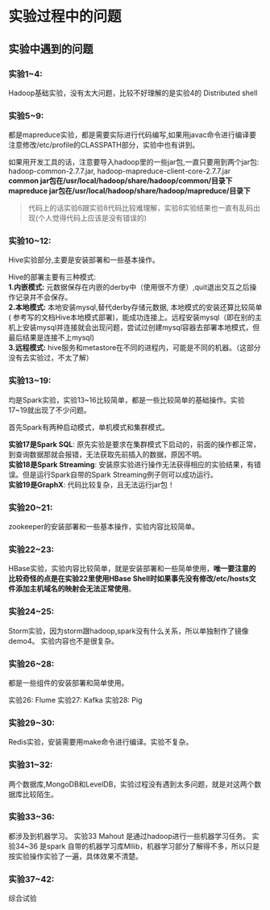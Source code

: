 
# 实验过程中的问题

## 实验中遇到的问题  

### **实验1~4:**   
Hadoop基础实验，没有太大问题，比较不好理解的是实验4的 Distributed shell 

### **实验5~9:**  
都是mapreduce实验，都是需要实际进行代码编写,如果用javac命令进行编译要注意修改/etc/profile的CLASSPATH部分，实验中也有讲到。  

如果用开发工具的话，注意要导入hadoop里的一些jar包,一直只要用到两个jar包:  
hadoop-common-2.7.7.jar, hadoop-mapreduce-client-core-2.7.7.jar  
**common jar包在/usr/local/hadoop/share/hadoop/common/目录下  
mapreduce jar包在/usr/local/hadoop/share/hadoop/mapreduce/目录下**  

>代码上的话实验6跟实验8代码比较难理解，实验8实验结果也一直有乱码出现(个人觉得代码上应该是没有错误的)  

### **实验10~12:**   
Hive实验部分,主要是安装部署和一些基本操作。  

Hive的部署主要有三种模式:  
**1.内嵌模式:** 元数据保存在内嵌的derby中（使用很不方便）,quit退出交互之后操作记录并不会保存。  
**2.本地模式:** 本地安装mysql,替代derby存储元数据, 本地模式的安装还算比较简单( 参考写的文档Hive本地模式部署)，能成功连接上。远程安装mysql（即在别的主机上安装mysql并连接就会出现问题，尝试过创建mysql容器去部署本地模式，但最后结果是连接不上mysql)  
**3.远程模式:** hive服务和metastore在不同的进程内，可能是不同的机器。（这部分没有去实验过，不太了解）  

### **实验13~19:**   
均是Spark实验，实验13~16比较简单，都是一些比较简单的基础操作。实验17~19就出现了不少问题。  

首先Spark有两种启动模式，单机模式和集群模式。  

**实验17是Spark SQL**: 原先实验是要求在集群模式下启动的，前面的操作都正常，到查询数据那就会报错，无法获取先前插入的数据，原因不明。  
**实验18是Spark Streaming**: 安装原实验进行操作无法获得相应的实验结果，有错误。但是运行Spark自带的Spark Streaming例子则可以成功运行。  
**实验19是GraphX**: 代码比较复杂，且无法运行jar包！  

### **实验20~21:**  
zookeeper的安装部署和一些基本操作，实验内容比较简单。  

### **实验22~23:**  
HBase实验，实验内容比较简单，就是安装部署和一些简单使用，**唯一要注意的比较奇怪的点是在实验22里使用HBase Shell时如果事先没有修改/etc/hosts文件添加主机域名的映射会无法正常使用**。  

### **实验24~25:**  
Storm实验，因为storm跟hadoop,spark没有什么关系，所以单独制作了镜像demo4。 实验内容也不是很复杂。  

### **实验26~28:**  
都是一些组件的安装部署和简单使用。  

实验26: Flume  实验27: Kafka 实验28: Pig  

### **实验29~30:**  
Redis实验，安装需要用make命令进行编译。实验不复杂。  

### **实验31~32:** 
两个数据库,MongoDB和LevelDB，实验过程没有遇到太多问题，就是对这两个数据库比较陌生。  

### **实验33~36:**  
都涉及到机器学习。
实验33 Mahout 是通过hadoop进行一些机器学习任务。 
实验34~36 是spark 自带的机器学习库Mllib，机器学习部分了解得不多，所以只是按实验操作实验了一遍，具体效果不清楚。  

### **实验37~42:**  
综合试验
